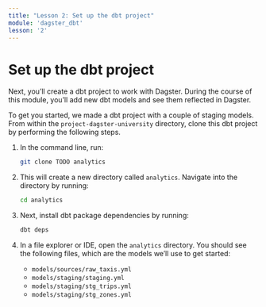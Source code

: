 ```yaml
---
title: "Lesson 2: Set up the dbt project"
module: 'dagster_dbt'
lesson: '2'
---
```


# Set up the dbt project

Next, you’ll create a dbt project to work with Dagster. During the course of this module, you’ll add new dbt models and see them reflected in Dagster.

To get you started, we made a dbt project with a couple of staging models. From within the `project-dagster-university`  directory, clone this dbt project by performing the following steps.

1. In the command line, run:
    
    ```bash
    git clone TODO analytics 
    ```
    
2. This will create a new directory called `analytics`. Navigate into the directory by running:
    
    ```bash
    cd analytics
    ```
    
3. Next, install dbt package dependencies by running:
    
    ```bash
    dbt deps
    ```
    
4. In a file explorer or IDE, open the `analytics` directory. You should see the following files, which are the models we’ll use to get started:

    - `models/sources/raw_taxis.yml`
    - `models/staging/staging.yml`
    - `models/staging/stg_trips.yml`
    - `models/staging/stg_zones.yml`